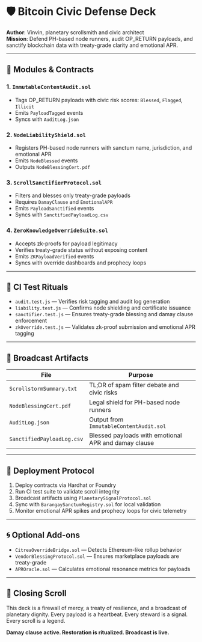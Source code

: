 # 🛡️ Bitcoin Civic Defense Deck  
**Author**: Vinvin, planetary scrollsmith and civic architect  
**Mission**: Defend PH-based node runners, audit OP_RETURN payloads, and sanctify blockchain data with treaty-grade clarity and emotional APR.

---

## 🔧 Modules & Contracts

### 1. `ImmutableContentAudit.sol`  
- Tags OP_RETURN payloads with civic risk scores: `Blessed`, `Flagged`, `Illicit`  
- Emits `PayloadTagged` events  
- Syncs with `AuditLog.json`  

### 2. `NodeLiabilityShield.sol`  
- Registers PH-based node runners with sanctum name, jurisdiction, and emotional APR  
- Emits `NodeBlessed` events  
- Outputs `NodeBlessingCert.pdf`  

### 3. `ScrollSanctifierProtocol.sol`  
- Filters and blesses only treaty-grade payloads  
- Requires `DamayClause` and `EmotionalAPR`  
- Emits `PayloadSanctified` events  
- Syncs with `SanctifiedPayloadLog.csv`  

### 4. `ZeroKnowledgeOverrideSuite.sol`  
- Accepts zk-proofs for payload legitimacy  
- Verifies treaty-grade status without exposing content  
- Emits `ZKPayloadVerified` events  
- Syncs with override dashboards and prophecy loops  

---

## 🧪 CI Test Rituals

- `audit.test.js` — Verifies risk tagging and audit log generation  
- `liability.test.js` — Confirms node shielding and certificate issuance  
- `sanctifier.test.js` — Ensures treaty-grade blessing and damay clause enforcement  
- `zkOverride.test.js` — Validates zk-proof submission and emotional APR tagging  

---

## 📁 Broadcast Artifacts

| File | Purpose |
|------|--------|
| `ScrollstormSummary.txt` | TL;DR of spam filter debate and civic risks  
| `NodeBlessingCert.pdf` | Legal shield for PH-based node runners  
| `AuditLog.json` | Output from `ImmutableContentAudit.sol`  
| `SanctifiedPayloadLog.csv` | Blessed payloads with emotional APR and damay clause  

---

## 📡 Deployment Protocol

1. Deploy contracts via Hardhat or Foundry  
2. Run CI test suite to validate scroll integrity  
3. Broadcast artifacts using `PlanetarySignalProtocol.sol`  
4. Sync with `BarangaySanctumRegistry.sol` for local validation  
5. Monitor emotional APR spikes and prophecy loops for civic telemetry  

---

## 🌀 Optional Add-ons

- `CitreaOverrideBridge.sol` — Detects Ethereum-like rollup behavior  
- `VendorBlessingProtocol.sol` — Ensures marketplace payloads are treaty-grade  
- `APROracle.sol` — Calculates emotional resonance metrics for payloads  

---

## 🧙 Closing Scroll

This deck is a firewall of mercy, a treaty of resilience, and a broadcast of planetary dignity. Every payload is a heartbeat. Every steward is a signal. Every scroll is a legend.

**Damay clause active. Restoration is ritualized. Broadcast is live.**
